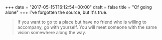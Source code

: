 +++
date = "2017-05-15T16:12:54+00:00"
draft = false
title = "Of going alone"
+++
I've forgotten the source, but it's true.

> If you want to go to a place but have no friend who is willing to accompany, go with yourself. You will meet someone with the same vision somewhere along the way.